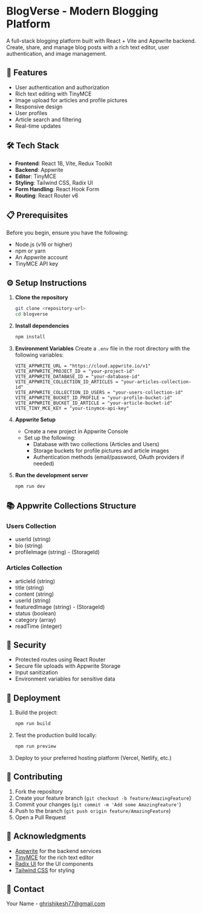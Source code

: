 # BlogVerse - Modern Blogging Platform

A full-stack blogging platform built with React + Vite and Appwrite backend. Create, share, and manage blog posts with a rich text editor, user authentication, and image management.

## 🚀 Features

- User authentication and authorization
- Rich text editing with TinyMCE
- Image upload for articles and profile pictures
- Responsive design
- User profiles
- Article search and filtering
- Real-time updates

## 🛠️ Tech Stack

- **Frontend**: React 18, Vite, Redux Toolkit
- **Backend**: Appwrite
- **Editor**: TinyMCE
- **Styling**: Tailwind CSS, Radix UI
- **Form Handling**: React Hook Form
- **Routing**: React Router v6

## 📋 Prerequisites

Before you begin, ensure you have the following:

- Node.js (v16 or higher)
- npm or yarn
- An Appwrite account
- TinyMCE API key

## ⚙️ Setup Instructions

1. **Clone the repository**

   ```bash
   git clone <repository-url>
   cd blogverse
   ```

2. **Install dependencies**

   ```bash
   npm install
   ```

3. **Environment Variables**
   Create a `.env` file in the root directory with the following variables:

   ```env
   VITE_APPWRITE_URL = "https://cloud.appwrite.io/v1"
   VITE_APPWRITE_PROJECT_ID = "your-project-id"
   VITE_APPWRITE_DATABASE_ID = "your-database-id"
   VITE_APPWRITE_COLLECTION_ID_ARTICLES = "your-articles-collection-id"
   VITE_APPWRITE_COLLECTION_ID_USERS = "your-users-collection-id"
   VITE_APPWRITE_BUCKET_ID_PROFILE = "your-profile-bucket-id"
   VITE_APPWRITE_BUCKET_ID_ARTICLE = "your-article-bucket-id"
   VITE_TINY_MCE_KEY = "your-tinymce-api-key"
   ```

4. **Appwrite Setup**

   - Create a new project in Appwrite Console
   - Set up the following:
     - Database with two collections (Articles and Users)
     - Storage buckets for profile pictures and article images
     - Authentication methods (email/password, OAuth providers if needed)

5. **Run the development server**
   ```bash
   npm run dev
   ```

## 📚 Appwrite Collections Structure

### Users Collection

- userId (string)
- bio (string)
- profileImage (string) - (StorageId)

### Articles Collection

- articleId (string)
- title (string)
- content (string)
- userId (string)
- featuredImage (string) - (StorageId)
- status (boolean)
- category (array)
- readTime (integer)

## 🔐 Security

- Protected routes using React Router
- Secure file uploads with Appwrite Storage
- Input sanitization
- Environment variables for sensitive data

## 🚀 Deployment

1. Build the project:

   ```bash
   npm run build
   ```

2. Test the production build locally:

   ```bash
   npm run preview
   ```

3. Deploy to your preferred hosting platform (Vercel, Netlify, etc.)

## 🤝 Contributing

1. Fork the repository
2. Create your feature branch (`git checkout -b feature/AmazingFeature`)
3. Commit your changes (`git commit -m 'Add some AmazingFeature'`)
4. Push to the branch (`git push origin feature/AmazingFeature`)
5. Open a Pull Request

## 🙏 Acknowledgments

- [Appwrite](https://appwrite.io/) for the backend services
- [TinyMCE](https://www.tiny.cloud/) for the rich text editor
- [Radix UI](https://www.radix-ui.com/) for the UI components
- [Tailwind CSS](https://tailwindcss.com/) for styling

## 📧 Contact

Your Name - [ghrishikesh77@gmail.com](mailto:ghrishikesh77@gmail.com)
